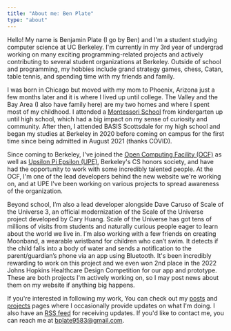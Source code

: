 ```yaml
---
title: "About me: Ben Plate"
type: "about"
---
```


Hello! My name is Benjamin Plate (I go by Ben) and I'm a student studying computer science at UC Berkeley. I'm currently in my 3rd year of undergrad working on many exciting programming-related projects and actively contributing to several student organizations at Berkeley. Outside of school and programming, my hobbies include grand strategy games, chess, Catan, table tennis, and spending time with my friends and family.

I was born in Chicago but moved with my mom to Phoenix, Arizona just a few months later and it is where I lived up until college. The Valley and the Bay Area (I also have family here) are my two homes and where I spent most of my childhood. I attended a [Montessori School](https://en.wikipedia.org/wiki/Montessori_education) from kindergarten up until high school, which had a big impact on my sense of curiosity and community. After then, I attended BASIS Scottsdale for my high school and began my studies at Berkeley in 2020 before coming on campus for the first time since being admitted in August 2021 (thanks COVID).

Since coming to Berkeley, I've joined the [Open Computing Facility (OCF)](https://ocf.io/) as well as [Upsilon Pi Epsilon (UPE)](https://upe.berkeley.edu/), Berkeley's CS honors society, and have had the opportunity to work with some incredibly talented people. At the OCF, I'm one of the lead developers behind the new website we're working on, and at UPE I've been working on various projects to spread awareness of the organization.

Beyond school, I’m also a lead developer alongside Dave Caruso of Scale of the Universe 3, an official modernization of the Scale of the Universe project developed by Cary Huang. Scale of the Universe has got tens of millions of visits from students and naturally curious people eager to learn about the world we live in. I’m also working with a few friends on creating Moonband, a wearable wristband for children who can’t swim. It detects if the child falls into a body of water and sends a notification to the parent/guardian’s phone via an app using Bluetooth. It's been incredibly rewarding to work on this project and we even won 2nd place in the 2022 Johns Hopkins Healthcare Design Competition for our app and prototype. These are both projects I'm actively working on, so I may post news about them on my website if anything big happens.

If you're interested in following my work, You can check out my [posts](/posts/) and [projects](/projects/) pages where I occasionally provide updates on what I'm doing. I also have an [RSS feed](/index.xml) for receiving updates. If you'd like to contact me, you can reach me at [bplate9583@gmail.com](mailto:bplate9583@gmail.com).
